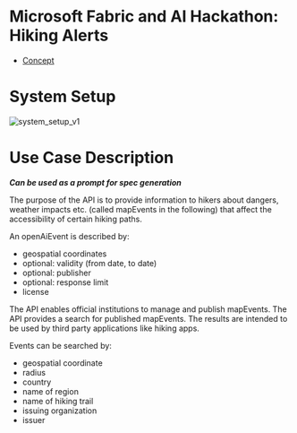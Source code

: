 # Microsoft Fabric and AI Hackathon: Hiking Alerts

- [Concept](resources/doc/concept.md)

# System Setup
![system_setup_v1](https://github.com/user-attachments/assets/19f04a08-e16e-459c-b6bb-ca6f2edfe8b6)

# Use Case Description
**_Can be used as a prompt for spec generation_**

The purpose of the API is to provide information to hikers about dangers, weather impacts etc. (called mapEvents in the following)
that affect the accessibility of certain hiking paths.

An openAiEvent is described by:
- geospatial coordinates
- optional: validity (from date, to date)
- optional: publisher
- optional: response limit
- license

The API enables official institutions to manage and publish mapEvents.
The API provides a search for published mapEvents. The results are intended to be used by third party applications like hiking apps.

Events can be searched by:
- geospatial coordinate
- radius
- country
- name of region
- name of hiking trail
- issuing organization
- issuer
